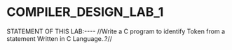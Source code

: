 # COMPILER_DESIGN_LAB_1


STATEMENT OF THIS LAB:---- //Write a C program to identify Token from a statement Written in C Language..?//
